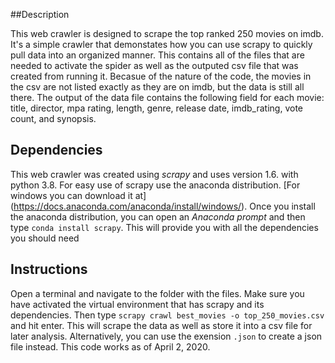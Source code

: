 ##Description

This web crawler is designed to scrape the top ranked 250 movies on imdb. It's a simple crawler that demonstates how you can use scrapy to quickly pull data into an organized manner. This contains all of the files that are needed to activate the spider as well as the outputed csv file that was created from running it. Becasue of the nature of the code, the movies in the csv are not listed exactly as they are on imdb, but the data is still all there. The output of the data file contains the following field for each movie: title, director, mpa rating, length, genre, release date, imdb_rating, vote count, and synopsis.

## Dependencies

This web crawler was created using *scrapy* and uses version 1.6. with python 3.8. For easy use of scrapy use the anaconda distribution. [For windows you can download it at] (https://docs.anaconda.com/anaconda/install/windows/). Once you install the anaconda distribution, you can open an *Anaconda prompt* and then type `conda install scrapy`. This will provide you with all the dependencies you should need

## Instructions

Open a terminal and navigate to the folder with the files. Make sure you have activated the virtual environment that has scrapy and its dependencies. Then type `scrapy crawl best_movies -o top_250_movies.csv` and hit enter. This will scrape the data as well as store it into a csv file for later analysis. Alternatively, you can use the exension `.json` to create a json file instead. This code works as of April 2, 2020.
